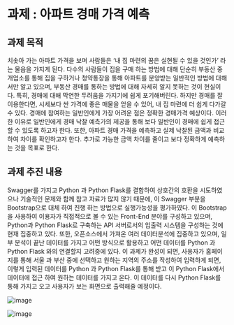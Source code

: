 # 과제 : 아파트 경매 가격 예측

## 과제 목적

치솟아 가는 아파트 가격을 보며 사람들은 ‘내 집 마련의 꿈은 실현될 수 있을 것인가’ 라는 물음을 가지게 된다. 다수의 사람들이 집을 구매 하는 방법에 대해 단순히 부동산 중개업소를 통해 집을 구하거나 청약통장을 통해 아파트를 분양받는 일반적인 방법에 대해서만 알고 있으며, 부동산 경매를 통하는 방법에 대해 자세히 알지 못하는 것이 현실이다. 
특히, 경매에 대해 막연한 두려움을 가지기에 쉽게 포기해버린다. 하지만 경매를 잘 이용한다면, 시세보다 싼 가격에 좋은 매물을 얻을 수 있어, 내 집 마련에 더 쉽게 다가갈 수 있다. 
경매에 참여하는 일반인에게 가장 어려운 점은 정확한 경매가격 예상이다. 
이러한 이유로 일반인에게 경매 낙찰 예측가의 제공을 통해 보다 일반인이 경매에 쉽게 접근 할 수 있도록 하고자 한다. 또한, 아파트 경매 가격을 예측하고 실제 낙찰된 금액과 비교하여 차이를 확인하고자 한다. 추가로 가능한 금액 차이를 줄이고 보다 정확하게 예측하는 것을 목표로 한다. 

## 과제 추진 내용
Swagger를 가지고 Python 과 Python Flask를 결합하여 상호간의 호환을 시도하였으나 기술적인 문제와 함께 참고 자료가 많지 않기 때문에, 이 Swagger 부분을 Bootstrap으로 대체 하여 진행 하는 방법으로 실행가능성을 평가하였다. 이 Bootstrap을 사용하여 이용자가 직접적으로 볼 수 있는 Front-End 분야를 구성하고 있으며, Python과 Python Flask로 구축하는 API 서버로서의 입출력 시스템을 구성하는 것에 현재 집중하고 있다. 또한, 오픈소스에서 가져온 여러 데이터분석에 집중하고 있으며, 일부 분석이 끝난 데이터를 가지고 어떤 방식으로 활용하고 어떤 데이터를 Python 과 Python Flask 와의 연결할지 고려중에 있다.
이 과제가 완성이 되면, 사용자가 홈페이지를 통해 서울 과 부산 중에 선택하고 원하는 지역의 주소를 작성하여 입력하게 되면, 이렇게 입력된 데이터를 Python 과 Python Flask를 통해 받고 이 Python Flask에서 데이터에 접근 하여 원하는 데이터를 가지고 온다. 이 데이터를 다시 Python Flask를 통해 가지고 오고 사용자가 보는 화면으로 출력해줄 예정이다. 

![image](https://user-images.githubusercontent.com/101695209/166148627-371557f8-5d3d-4272-9e83-e69c564cf322.png)


![image](https://user-images.githubusercontent.com/101695209/170307465-82019cf3-a723-4c96-a299-8e319d839bf8.png)
